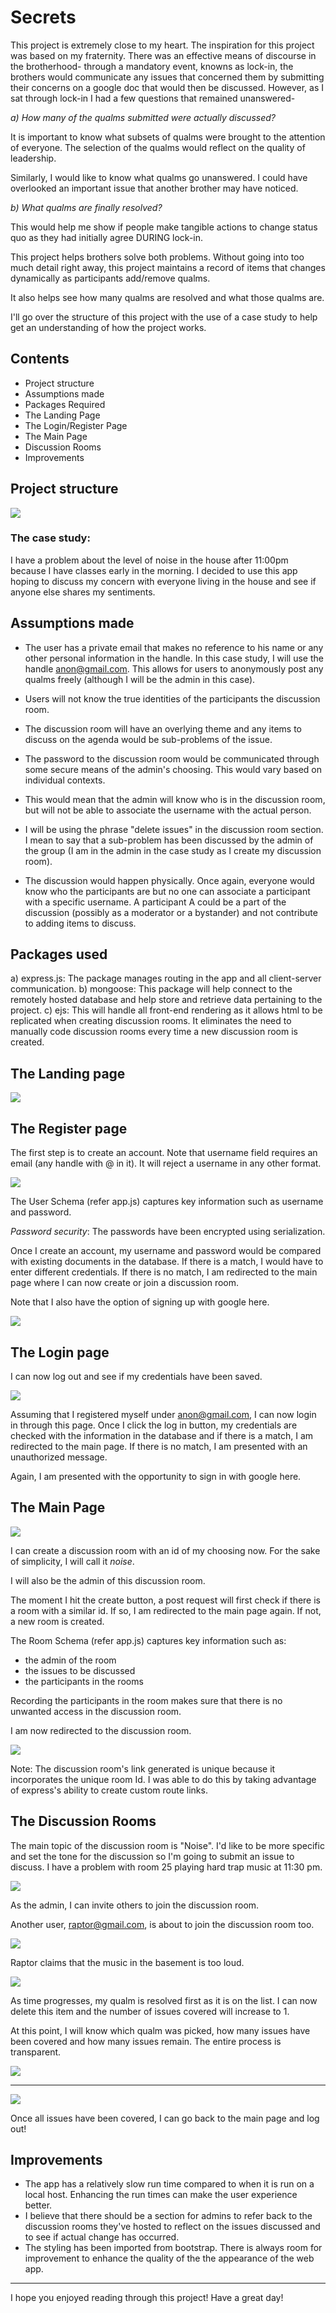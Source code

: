 # Secrets

This project is extremely close to my heart. The inspiration for this project was based on my fraternity. There was an effective means of discourse in the brotherhood- through a mandatory event, knowns as lock-in, the brothers would communicate any issues that concerned them by submitting their concerns on a google doc that would then be discussed.  However, as I sat through lock-in I had a few questions that remained unanswered-

_a) How many of the qualms submitted were actually discussed?_

It is important to know what subsets of qualms were brought to the attention of everyone. The selection of the qualms would reflect on the quality of leadership.

Similarly, I would like to know what qualms go unanswered. I could have overlooked an important issue that another brother may have noticed.

_b) What qualms are finally resolved?_

This would help me show if people make tangible actions to change status quo as they had initially agree DURING lock-in.

This project helps brothers solve both problems. Without going into too much detail right away, this project maintains a record of items that changes dynamically as participants add/remove qualms.

It also helps see how many qualms are resolved and what those qualms are.

I'll go over the structure of this project with the use of a case study to help get an understanding of how the project works.

## Contents
- Project structure
- Assumptions made
- Packages Required
- The Landing Page
- The Login/Register Page
- The Main Page
- Discussion Rooms
- Improvements

## Project structure

<img src= "/structure.png">

### The case study:
I have a problem about the level of noise in the house after 11:00pm because I have classes early in the morning. I decided to use this app hoping to discuss my concern with everyone living in the house and see if anyone else shares my sentiments.

## Assumptions made

- The user has a private email that makes no reference to his name or any other personal information in the handle. In this case study, I will use the handle anon@gmail.com. This allows for users to anonymously post any qualms freely (although  I will be the admin in this case).

- Users will not know the true identities of the participants the discussion room.


- The discussion room will have an overlying theme and any items to discuss on the agenda would be sub-problems of the issue.

- The password to the discussion room would be communicated through some secure means of the admin's choosing. This would vary based on individual contexts.

- This would mean that the admin will know who is in the discussion room, but will not be able to associate the username with the actual person.

- I will be using the phrase "delete issues" in the discussion room section. I mean to say that a sub-problem has been discussed by the admin of the group (I am in the admin in the case study as I create my discussion room).

- The discussion would happen physically. Once again, everyone would know who the participants are but no one can associate a participant with a specific username. A participant A could be a part of the discussion (possibly as a moderator or a bystander) and not contribute to adding items to discuss.

## Packages used

a) express.js: The package manages routing in the app and all client-server communication.
b) mongoose: This package will help connect to the remotely hosted database and help store and retrieve data pertaining to the project.
c) ejs: This will handle all front-end rendering as it allows html to be replicated when creating discussion rooms. It eliminates the need to manually code discussion rooms every time a new discussion room is created.

## The Landing page

<img src="/landingpg.png">

## The Register page

The first step is to create an account. Note that username field requires an email (any handle with @ in it). It will reject a username in any other format.

<img src="/register.png">

The User Schema (refer app.js) captures key information such as username and password.

_Password security_: The passwords have been encrypted using serialization.

Once I create an account, my username and password would be compared with existing documents in the database. If there is a match, I would have to enter different credentials. If there is no match, I am redirected to the main page where I can now create or join a discussion room.

Note that I also have the option of signing up with google here.

<img src="/main2.png">

## The Login page

I can now log out and see if my credentials have been saved.

<img src="/login.png">

Assuming that I registered myself under anon@gmail.com, I can now login in through this page. Once I click the log in button, my credentials are checked with the information in the database and if there is a match, I am redirected to the main page. If there is no match, I am presented with an unauthorized message.

Again, I am presented with the opportunity to sign in with google here.

## The Main Page

<img src="/main3.png">

I can create a discussion room with an id of my choosing now. For the sake of simplicity, I will call it _noise_.

I will also be the admin of this discussion room.

The moment I hit the create button, a post request will first check if there is a room with a similar id. If so, I am redirected to the main page again. If not, a new room is created.

The Room Schema (refer app.js) captures key information such as:
- the admin of the room
- the issues to be discussed
- the participants in the rooms

Recording the participants in the room makes sure that there is no unwanted access in the discussion room.

I am now redirected to the discussion room.

<img src="/discussion_room.png">

Note: The discussion room's link generated is unique because it incorporates the unique room Id. I was able to do this by taking advantage of express's ability to create custom route links.

## The Discussion Rooms

The main topic of the discussion room is "Noise". I'd like to be more specific and set the tone for the discussion so I'm going to submit an issue to discuss. I have a problem with room 25 playing hard trap music at  11:30 pm.

<img src="/complaint1.png">

As the admin, I can invite others to join the discussion room.

Another user, raptor@gmail.com, is about to join the discussion room too.

<img src="/raptormain.png">

Raptor claims that the music in the basement is too loud.

<img src="/rcomplaint1.png">

As time progresses, my qualm is resolved first as it is on the list. I can now delete this item and the number of issues covered will increase to 1.

At this point, I will know which qualm was picked, how many issues have been covered and how many issues remain. The entire process is transparent.

<img src="/deletec1.png">

<hr>
<img src="/deletec2.png">

Once all issues have been covered, I can go back to the main page and log out!

## Improvements
- The app has a relatively slow run time compared to when it is run on a local host. Enhancing the run times can make the user experience better.
- I believe that there should be a section for admins to refer back to the discussion rooms they've hosted to reflect on the issues discussed and to see if actual change has occurred.
- The styling has been imported from bootstrap. There is always room for improvement to enhance the quality of the the appearance of the web app.

<hr>

I hope you enjoyed reading through this project! Have a great day!
